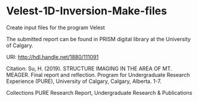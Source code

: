 # Velest-1D-Inversion-Make-files

Create input files for the program Velest

The submitted report can be found in PRISM digital library at the University of Calgary. 

URI:
http://hdl.handle.net/1880/111091

Citation:
Su, H. (2019). STRUCTURE IMAGING IN THE AREA OF MT. MEAGER. Final report and reflection. Program for Undergraduate Research Experience (PURE), University of Calgary, Calgary, Alberta. 1-7.

Collections
PURE Research Report, Undergraduate Research & Publications
